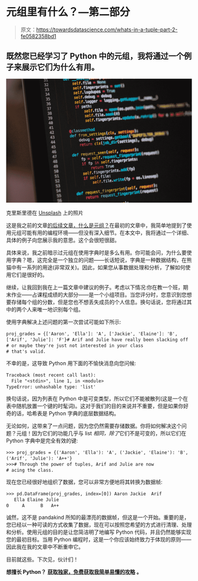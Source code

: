 # 元组里有什么？—第二部分

> 原文：<https://towardsdatascience.com/whats-in-a-tuple-part-2-fe0582358bd1>

## 既然您已经学习了 Python 中的元组，我将通过一个例子来展示它们为什么有用。

![](img/db816d35937399c08b0e8b5be379bdd1.png)

克里斯里德在 [Unsplash](https://unsplash.com?utm_source=medium&utm_medium=referral) 上的照片

这是我之前的文章[的后续文章，什么是元组？](/whats-in-a-tuple-5d4b2668b9a1)在最初的文章中，我简单地提到了使用元组可能有用的编程环境——但没有深入细节。在本文中，我将通过一个详细、具体的例子向您展示我的意思。这个会很短很甜。

具体来说，我之前暗示过元组在使用字典时是多么有用。你可能会问，为什么要使用字典？嗯，这完全是一个独立的问题——长话短说，字典是一种数据结构，在熊猫中有一系列的用途(非常双关)。因此，如果您从事数据处理和分析，了解如何使用它们是很好的。

继续，让我回到我在上一篇文章中建议的例子。考虑以下情况:你在教一个班，期末作业——占课程成绩的大部分——是一个小组项目。当您评分时，您意识到您想要存储每个组的分数，但是您也不想丢失成员的个人信息。换句话说，您将通过其中的两个人来唯一地识别每个组。

使用字典解决上述问题的第一次尝试可能如下所示:

```
proj_grades = {['Aaron', 'Ella']: 'A', ['Jackie', 'Elaine']: 'B', ['Arif', 'Julie']: 'F'}# Arif and Julie have really been slacking off
# or maybe they're just not interested in your class
# that's valid.
```

不幸的是，这导致 Python 用下面的不愉快消息向您问候:

```
Traceback (most recent call last):
  File "<stdin>", line 1, in <module>
TypeError: unhashable type: 'list'
```

换句话说，因为列表在 Python 中是可变类型，所以它们不能被散列(这是一个在表中随机放置一个键的时髦词)。这对于我们的目的来说并不重要，但是如果你好奇的话，哈希表是 Python 字典的底层数据结构。

无论如何，这带来了一点问题，因为您仍然需要存储数据。你将如何解决这个问题？元组！因为它们的功能几乎与 list *相同，除了*它们不是可变的，所以它们在 Python 字典中是完全有效的键:

```
>>> proj_grades = {('Aaron', 'Ella'): 'A', ('Jackie', 'Elaine'): 'B', ('Arif', 'Julie'): 'A++'}
>>># Through the power of tuples, Arif and Julie are now
# acing the class.
```

现在您已经很好地组织了数据，您可以非常方便地将其转换为数据帧:

```
>>> pd.DataFrame(proj_grades, index=[0]) Aaron Jackie  Arif
   Ella Elaine Julie
0     A      B   A++
```

诚然，这不是 pandakind 所知的最漂亮的数据帧，但这是一个开始。重要的是，您已经以一种可读的方式收集了数据，现在可以按照您希望的方式进行清理、处理和分析。使用元组的目的是让您简洁明了地编写 Python 代码，并且仍然能够实现您的最初目标。当用 Python 编程时，这是一个你应该始终致力于体现的原则——因此我在我的文章中不断重申它。

目前就这些。下次见，伙计们！

**想擅长 Python？** [**获取独家，免费获取我简单易懂的攻略**](https://witty-speaker-6901.ck.page/0977670a91) **。**